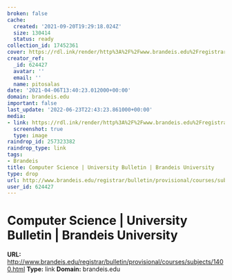 ```yaml
---
broken: false
cache:
  created: '2021-09-20T19:29:18.024Z'
  size: 130414
  status: ready
collection_id: 17452361
cover: https://rdl.ink/render/http%3A%2F%2Fwww.brandeis.edu%2Fregistrar%2Fbulletin%2Fprovisional%2Fcourses%2Fsubjects%2F1400.html
creator_ref:
  _id: 624427
  avatar: ''
  email: ''
  name: pitosalas
date: '2021-04-06T13:40:23.012000+00:00'
domain: brandeis.edu
important: false
last_update: '2022-06-23T22:43:23.861000+00:00'
media:
- link: https://rdl.ink/render/http%3A%2F%2Fwww.brandeis.edu%2Fregistrar%2Fbulletin%2Fprovisional%2Fcourses%2Fsubjects%2F1400.html
  screenshot: true
  type: image
raindrop_id: 257323382
raindrop_type: link
tags:
- Brandeis
title: Computer Science | University Bulletin | Brandeis University
type: drop
url: http://www.brandeis.edu/registrar/bulletin/provisional/courses/subjects/1400.html
user_id: 624427
---
```


# Computer Science | University Bulletin | Brandeis University

**URL:** http://www.brandeis.edu/registrar/bulletin/provisional/courses/subjects/1400.html
**Type:** link
**Domain:** brandeis.edu
